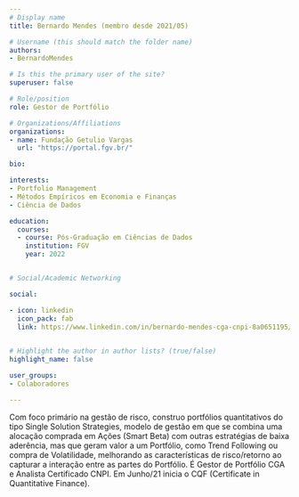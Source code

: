 ```yaml
---
# Display name
title: Bernardo Mendes (membro desde 2021/05)

# Username (this should match the folder name)
authors:
- BernardoMendes

# Is this the primary user of the site?
superuser: false

# Role/position
role: Gestor de Portfólio

# Organizations/Affiliations
organizations:
- name: Fundação Getulio Vargas
  url: "https://portal.fgv.br/"

bio:

interests:
- Portfolio Management
- Métodos Empíricos em Economia e Finanças
- Ciência de Dados

education:
  courses:
  - course: Pós-Graduação em Ciências de Dados 
    institution: FGV
    year: 2022


# Social/Academic Networking

social:

- icon: linkedin
  icon_pack: fab
  link: https://www.linkedin.com/in/bernardo-mendes-cga-cnpi-8a0651195/

  
# Highlight the author in author lists? (true/false)
highlight_name: false

user_groups:
- Colaboradores

---
```


Com foco primário na gestão de risco, construo portfólios quantitativos do tipo Single Solution Strategies, modelo de gestão em que se combina uma alocação comprada em Ações (Smart Beta) com outras estratégias de baixa aderência, mas que geram valor a um Portfólio, como Trend Following ou compra de Volatilidade, melhorando as características de risco/retorno ao capturar a interação entre as partes do Portfólio. É Gestor de Portfólio CGA e Analista Certificado CNPI. Em Junho/21 inicia o CQF (Certificate in Quantitative Finance).
